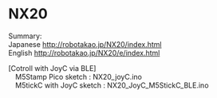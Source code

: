 # NX20

Summary:  
Japanese http://robotakao.jp/NX20/index.html  
English http://robotakao.jp/NX20/e/index.html

[Cotroll with JoyC via BLE]  
&emsp;M5Stamp Pico sketch : NX20_joyC.ino  
&emsp;M5tickC with JoyC sketch : NX20_JoyC_M5StickC_BLE.ino  
